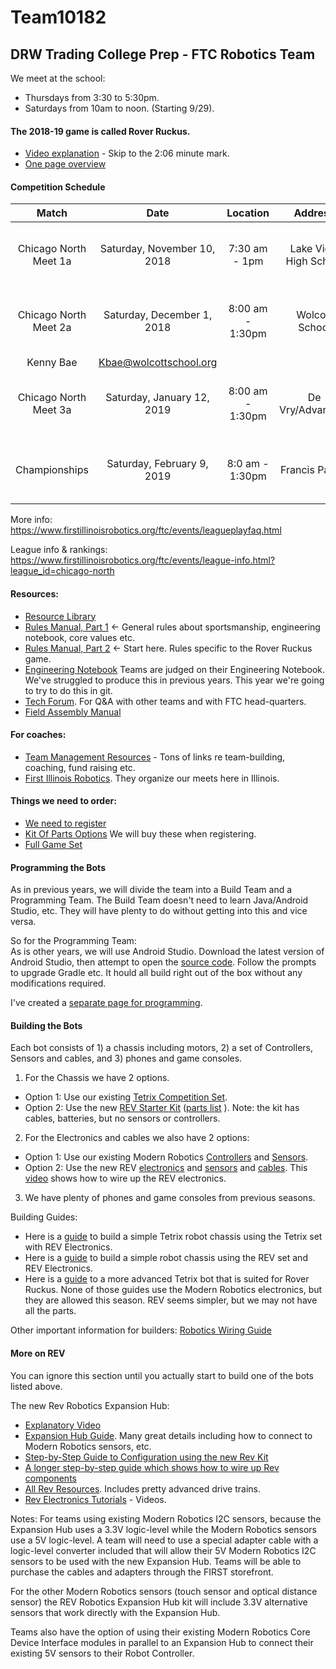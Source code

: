 # Team10182
## DRW Trading College Prep - FTC Robotics Team

We meet at the school:
- Thursdays from 3:30 to 5:30pm.
- Saturdays from 10am to noon. (Starting 9/29).

#### The 2018-19 game is called Rover Ruckus.

- [Video explanation](https://www.youtube.com/watch?v=rR4gR4l2XA8) - Skip to the 2:06 minute mark.
- [One page overview](https://firstinspiresst01.blob.core.windows.net/ftc/2019/gonemlpg.pdf)

#### Competition Schedule
| Match | Date | Location | Address | Contact | Email |
|:---:|:---:|:---:|:---:|:---:|:---:|
|Chicago North Meet 1a|Saturday, November 10, 2018 | 7:30 am - 1pm | Lake View High School | 4015 N Ashland Ave, Chicago, 60613 |	Mahesh Alur	| mnalur@cps.edu|
|Chicago North Meet 2a|Saturday, December 1, 2018 | 8:00 am - 1:30pm | Wolcott School |1950 W. Hubbard St., Chicago IL 60622
|Kenny Bae|	Kbae@wolcottschool.org|
|Chicago North Meet 3a|Saturday, January 12, 2019 | 8:00 am - 1:30pm | De Vry/Advantage |3300 N. Campbell Ave., Chicago, 60618	| Natalie Waksmanski |	nwaksmanski@devry.edu |
|Championships|Saturday, February 9, 2019 | 8:0 am - 1:30pm | Francis Parker | 330 W Webster Ave., Chicago	Aaron | Lee	alee@fwparker.org|

More info: https://www.firstillinoisrobotics.org/ftc/events/leagueplayfaq.html

League info & rankings: https://www.firstillinoisrobotics.org/ftc/events/league-info.html?league_id=chicago-north

#### Resources:
- [Resource Library](https://www.firstinspires.org/resource-library/ftc/game-and-season-info)
- [Rules Manual, Part 1](https://www.firstinspires.org/sites/default/files/uploads/resource_library/ftc/game-manual-part-1.pdf) <- General rules about sportsmanship, engineering notebook, core values etc.
- [Rules Manual, Part 2](https://www.firstinspires.org/sites/default/files/uploads/resource_library/ftc/game-manual-part-2.pdf) <- Start here. Rules specific to the Rover Ruckus game.
- [Engineering Notebook](EngineeringNotebook/EngineeringNotebook.md) Teams are judged on their Engineering Notebook. We've struggled to produce this in previous years. This year we're going to try to do this in git.
- [Tech Forum](https://ftcforum.usfirst.org/). For Q&A with other teams and with FTC head-quarters.
- [Field Assembly Manual](https://firstinspiresst01.blob.core.windows.net/ftc/2019/fieldsetjhupguide1.1.pdf)

#### For coaches:
- [Team Management Resources](https://www.firstinspires.org/resource-library/ftc/team-management-resources) - Tons of links re team-building, coaching, fund raising etc.
- [First Illinois Robotics](https://www.firstillinoisrobotics.org/ftc/). They organize our meets here in Illinois.

#### Things we need to order:
- [We need to register](https://www.firstinspires.org/)
- [Kit Of Parts Options](https://www.firstinspires.org/sites/default/files/uploads/resource_library/ftc/kit-of-parts.pdf) We will buy these when registering.
- [Full Game Set](http://www.andymark.com/Rover-Ruckus-p/am-3890.htm)

#### Programming the Bots ####

As in previous years, we will divide the team into a Build Team and a Programming Team. The Build Team doesn't need to learn Java/Android Studio, etc. They will have plenty to do without getting into this and vice versa.

So for the Programming Team:   
As is other years, we will use Android Studio. Download the latest version of Android Studio, then attempt to open the [source code](https://github.com/ftctechnh/ftc_app). Follow the prompts to upgrade Gradle etc. It hould all build right out of the box without any modifications required.

I've created a [separate page for programming](Programming.md).

#### Building the Bots ####
Each bot consists of 1) a chassis including motors, 2) a set of Controllers, Sensors and cables, and 3) phones and game consoles.

1) For the Chassis we have 2 options.
- Option 1: Use our existing [Tetrix Competition Set](https://www.pitsco.com/TETRIX-FTC-Competition-Set/&TXredir=1).
- Option 2: Use the new [REV Starter Kit](http://www.revrobotics.com/rev-45-1270/) ([parts list](http://www.revrobotics.com/content/docs/REV-45-1270-PL.pdf) ). Note: the kit has cables, batteries, but no sensors or controllers.

2) For the Electronics and cables we also have 2 options:
- Option 1: Use our existing Modern Robotics [Controllers](https://modernroboticsinc.com/robot-electronics-bundle-2) and [Sensors](https://modernroboticsinc.com/sensors). 
- Option 2: Use the new REV [electronics](http://www.revrobotics.com/rev-for-ftc/electronics/control-system/) and [sensors](http://www.revrobotics.com/ftc/electronics/sensors/) and [cables](http://www.revrobotics.com/ftc/electronics/cables/). This [video](https://www.youtube.com/watch?v=DKwpEyKbTqM&index=2&list=PLEuGrYl8iBm6SyJ41h1qQdl6en5YNCydi) shows how to wire up the REV electronics.

3) We have plenty of phones and game consoles from previous seasons.

Building Guides:
- Here is a [guide](https://www.firstinspires.org/sites/default/files/uploads/resource_library/ftc/basic-bot-guide-tetrix.pdf) to build a simple Tetrix robot chassis using the Tetrix set with REV Electronics.
- Here is a [guide](https://www.firstinspires.org/sites/default/files/uploads/resource_library/ftc/basic-bot-guide-rev.pdf) to build a simple robot chassis using the REV set and REV Electronics.
- Here is a [guide](https://www.firstinspires.org/sites/default/files/uploads/resource_library/ftc/basic-bot-guide-tetrix-part2.pdf) to a more advanced Tetrix bot that is suited for Rover Ruckus.
None of those guides use the Modern Robotics electronics, but they are allowed this season. REV seems simpler, but we may not have all the parts.

Other important information for builders:
[Robotics Wiring Guide](https://www.firstinspires.org/sites/default/files/uploads/resource_library/ftc/robot-wiring-guide.pdf)

#### More on REV ####

You can ignore this section until you actually start to build one of the bots listed above.   

The new Rev Robotics Expansion Hub:
- [Explanatory Video](https://www.youtube.com/watch?v=7FIayseEtrk)
- [Expansion Hub Guide](http://www.revrobotics.com/content/docs/REV-31-1153-GS.pdf). Many great details including how to connect to Modern Robotics sensors, etc.
- [Step-by-Step Guide to Configuration using the new Rev Kit](https://github.com/ftctechnh/ftc_app/wiki/Configuring-Your-Hardware)
- [A longer step-by-step guide which shows how to wire up Rev components]( https://www.firstinspires.org/sites/default/files/uploads/resource_library/ftc/android-studio-tutorial.pdf)
- [All Rev Resources](http://www.revrobotics.com/resources). Includes pretty advanced drive trains.
- [Rev Electronics Tutorials](https://www.youtube.com/playlist?list=PLEuGrYl8iBm6SyJ41h1qQdl6en5YNCydi) - Videos.

Notes:
 For teams using existing Modern Robotics I2C sensors, because the Expansion Hub uses a 3.3V logic-level while the Modern Robotics sensors use a 5V logic-level. A team will need to use a special adapter cable with a logic-level converter included that will allow their 5V Modern Robotics I2C sensors to be used with the new Expansion Hub. Teams will be able to purchase the cables and adapters through the FIRST storefront. 

For the other Modern Robotics sensors (touch sensor and optical distance sensor) the REV Robotics Expansion Hub kit will include 3.3V alternative sensors that work directly with the Expansion Hub.

Teams also have the option of using their existing Modern Robotics Core Device Interface modules in parallel to an Expansion Hub to connect their existing 5V sensors to their Robot Controller.

